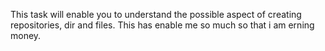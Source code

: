 This task will enable you to understand the possible aspect of creating repositories, dir and files.
This has enable me so much so that i am erning money.
